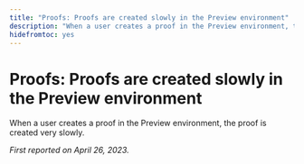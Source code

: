 ```yaml
---
title: "Proofs: Proofs are created slowly in the Preview environment"
description: "When a user creates a proof in the Preview environment, the proof is created very slowly."
hidefromtoc: yes
---
```


# Proofs: Proofs are created slowly in the Preview environment

<!--This article is by request. Article is on WF and WFP TOCs-->

When a user creates a proof in the Preview environment, the proof is created very slowly.

_First reported on April 26, 2023._


